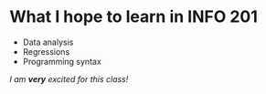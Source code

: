 # What I hope to learn in INFO 201
- Data analysis 
- Regressions
- Programming syntax 

*I am **very** excited for this class!*
